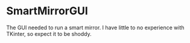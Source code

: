 # SmartMirrorGUI
The GUI needed to run a smart mirror. I have little to no experience with TKinter, so expect it to be shoddy.
